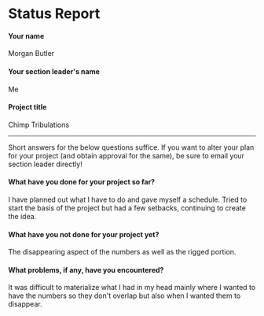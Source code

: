 # Status Report

#### Your name

Morgan Butler

#### Your section leader's name

Me

#### Project title

Chimp Tribulations

***

Short answers for the below questions suffice. If you want to alter your plan for your project (and obtain approval for the same), be sure to email your section leader directly!

#### What have you done for your project so far?

I have planned out what I have to do and gave myself a schedule. Tried to start the basis of the project but had a few setbacks, continuing to create the idea.

#### What have you not done for your project yet?

The disappearing aspect of the numbers as well as the rigged portion.

#### What problems, if any, have you encountered?

It was difficult to materialize what I had in my head mainly where I wanted to have the numbers so they don't overlap but also when I wanted them to disappear. 
